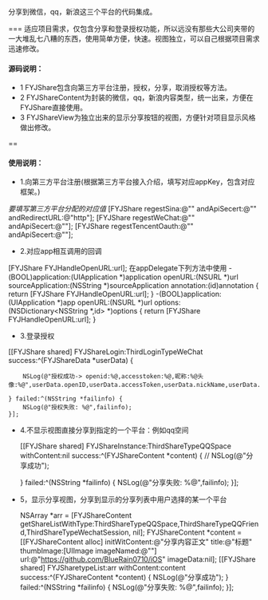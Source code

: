 分享到微信，qq，新浪这三个平台的代码集成。

===
适应项目需求，仅包含分享和登录授权功能，所以远没有那些大公司夹带的一大堆乱七八糟的东西，使用简单方便，快速。视图独立，可以自己根据项目需求迅速修改。
#### 源码说明：
* 1 FYJShare包含向第三方平台注册，授权，分享，取消授权等方法。
* 2 FYJShareContent为封装的微信，qq，新浪内容类型，统一出来，方便在FYJShare直接使用。
* 3 FYJShareView为独立出来的显示分享按钮的视图，方便针对项目显示风格做出修改。

==
#### 使用说明：
* 1.向第三方平台注册(根据第三方平台接入介绍，填写对应appKey，包含对应框架。)

*要填写第三方平台分配的对应值*
    [FYJShare regestSina:@"" andApiSecert:@"" andRedirectURL:@"http"];
    [FYJShare regestWeChat:@"" andApiSecert:@""];
    [FYJShare regestTencentOauth:@"" andApiSecert:@""];
    
* 2.对应app相互调用的回调

[FYJShare FYJHandleOpenURL:url];
在appDelegate下列方法中使用
 -(BOOL)application:(UIApplication *)application openURL:(NSURL *)url sourceApplication:(NSString *)sourceApplication annotation:(id)annotation
    {
        return [FYJShare FYJHandleOpenURL:url];
    }
-(BOOL)application:(UIApplication *)app openURL:(NSURL *)url options:(NSDictionary<NSString *,id> *)options {
        return [FYJShare FYJHandleOpenURL:url];
        }
        
* 3.登录授权

[[FYJShare shared] FYJShareLogin:ThirdLoginTypeWeChat success:^(FYJShareData *userData) {
        
        NSLog(@"授权成功-> openid:%@,accesstoken:%@,昵称:%@头像:%@",userData.openID,userData.accessToken,userData.nickName,userData.userPic);
        
    } failed:^(NSString *failinfo) {
        NSLog(@"授权失败: %@",failinfo);
    }];
    
* 4.不显示视图直接分享到指定的一个平台：例如qq空间

    [[FYJShare shared] FYJShareInstance:ThirdShareTypeQQSpace withContent:nil success:^(FYJShareContent *content) {
        //
        NSLog(@"分享成功");
        
    } failed:^(NSString *failinfo) {
        NSLog(@"分享失败: %@",failinfo);
    }];
    
* 5，显示分享视图，分享到显示的分享列表中用户选择的某一个平台

    NSArray *arr = [FYJShareContent getShareListWithType:ThirdShareTypeQQSpace,ThirdShareTypeQQFriend,ThirdShareTypeWechatSession, nil];
    FYJShareContent *content = [[FYJShareContent alloc] initWitContent:@"分享内容正文" title:@"标题" thumbImage:[UIImage imageNamed:@""] url:@"https://github.com/BlueRain0710/iOS" imageData:nil];
    [[FYJShare shared] FYJSharetypeList:arr withContent:content success:^(FYJShareContent *content) {
        NSLog(@"分享成功");
    } failed:^(NSString *failinfo) {
        NSLog(@"分享失败: %@",failinfo);
    }];
